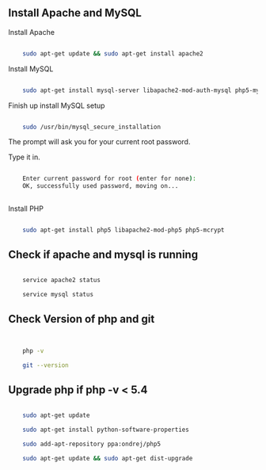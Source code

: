 Install Apache and MySQL
---

Install Apache

```bash

    sudo apt-get update && sudo apt-get install apache2

```

Install MySQL

```bash

    sudo apt-get install mysql-server libapache2-mod-auth-mysql php5-mysql

```

Finish up install MySQL setup

```bash

    sudo /usr/bin/mysql_secure_installation

```

The prompt will ask you for your current root password. 

Type it in.

```bash

    Enter current password for root (enter for none): 
    OK, successfully used password, moving on...
    
```

Install PHP

```bash

    sudo apt-get install php5 libapache2-mod-php5 php5-mcrypt

```

Check if apache and mysql is running
---

```bash

    service apache2 status

    service mysql status

```

Check Version of php and git
---

```bash


    php -v

    git --version

```

Upgrade php if php -v < 5.4
---

```bash

    sudo apt-get update

    sudo apt-get install python-software-properties

    sudo add-apt-repository ppa:ondrej/php5

    sudo apt-get update && sudo apt-get dist-upgrade

```
